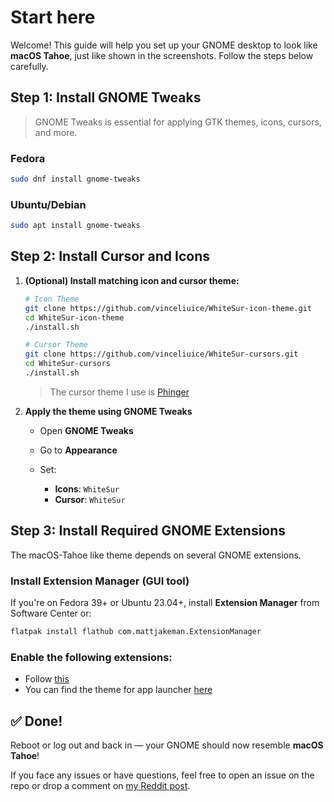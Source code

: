 # Start here

Welcome! This guide will help you set up your GNOME desktop to look like **macOS Tahoe**, just like shown in the screenshots. Follow the steps below carefully.

## Step 1: Install GNOME Tweaks

> GNOME Tweaks is essential for applying GTK themes, icons, cursors, and more.

### Fedora

```bash
sudo dnf install gnome-tweaks
```

### Ubuntu/Debian

```bash
sudo apt install gnome-tweaks
```

## Step 2: Install Cursor and Icons

1. **(Optional) Install matching icon and cursor theme:**

   ```bash
   # Icon Theme
   git clone https://github.com/vinceliuice/WhiteSur-icon-theme.git
   cd WhiteSur-icon-theme
   ./install.sh

   # Cursor Theme
   git clone https://github.com/vinceliuice/WhiteSur-cursors.git
   cd WhiteSur-cursors
   ./install.sh
   ```

   > The cursor theme I use is [Phinger](https://github.com/phisch/phinger-cursors)

2. **Apply the theme using GNOME Tweaks**

   - Open **GNOME Tweaks**
   - Go to **Appearance**
   - Set:

     - **Icons**: `WhiteSur`
     - **Cursor**: `WhiteSur`

## Step 3: Install Required GNOME Extensions

The macOS-Tahoe like theme depends on several GNOME extensions.

### Install Extension Manager (GUI tool)

If you're on Fedora 39+ or Ubuntu 23.04+, install **Extension Manager** from Software Center or:

```bash
flatpak install flathub com.mattjakeman.ExtensionManager
```

### Enable the following extensions:

- Follow [this](EXTENSIONS.md)
- You can find the theme for app launcher [here](https://github.com/kayozxo/ulauncher-liquid-glass)

## ✅ Done!

Reboot or log out and back in — your GNOME should now resemble **macOS Tahoe**!

If you face any issues or have questions, feel free to open an issue on the repo or drop a comment on [my Reddit post](https://www.reddit.com/r/unixporn/comments/1l9dqpk/gnome_macos_tahoe_but_better/).
